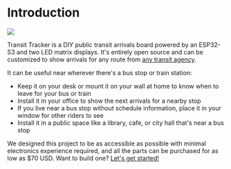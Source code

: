 # Introduction

![](/img/transit-tracker.webp)

Transit Tracker is a DIY public transit arrivals board powered by an ESP32-S3 and two LED matrix displays. It's entirely open source and can be customized to show arrivals for any route from [any transit agency](./02-user-manual/99-faq/agency-support.md).

It can be useful near wherever there's a bus stop or train station:

- Keep it on your desk or mount it on your wall at home to know when to leave for your bus or train
- Install it in your office to show the next arrivals for a nearby stop
- If you live near a bus stop without schedule information, place it in your window for other riders to see
- Install it in a public space like a library, cafe, or city hall that's near a bus stop

We designed this project to be as accessible as possible with minimal electronics experience required, and all the parts can be purchased for as low as $70 USD. Want to build one? [Let's get started!](./01-build-guide/01-materials.md)